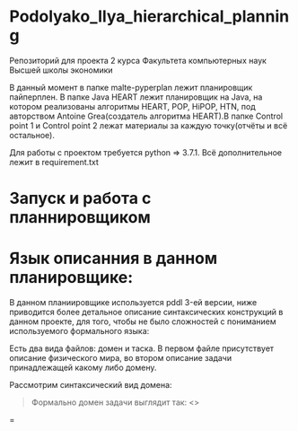 # Podolyako_Ilya_hierarchical_planning

Репозиторий для проекта 2 курса Факультета компьютерных наук Высшей школы экономики

В данный момент в папке malte-pyperplan лежит планировщик пайперплен. В папке Java HEART лежит планировщик на Java, на котором реализованы алгоритмы HEART, POP, HiPOP, HTN, под авторством Antoine Grea(создатель алгоритма HEART).В папке Control point 1 и Control point 2 лежат материалы за каждую точку(отчёты и всё остальное).

Для работы с проектом требуется python => 3.7.1. Всё дополнительное лежит в requirement.txt


# Запуск и работа с планнировщиком


# Язык описанния в данном планировщике:
В данном планиировщике используется pddl 3-ей версии, ниже приводится более детальное описание синтаксических конструкций в данном проекте, для того, чтобы не было сложностей с пониманием используемого формального языка:

Есть два вида файлов: домен и таска. В первом файле присутствует описание физического мира, во втором описание задачи принадлежащей какому либо домену.

Рассмотрим синтаксический вид домена:

>Формально домен задачи выглядит так:
>    <<domain>>
>
>
>
>

<domain> = 
